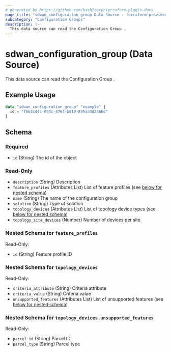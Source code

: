 ```yaml
---
# generated by https://github.com/hashicorp/terraform-plugin-docs
page_title: "sdwan_configuration_group Data Source - terraform-provider-sdwan"
subcategory: "Configuration Groups"
description: |-
  This data source can read the Configuration Group .
---
```


# sdwan_configuration_group (Data Source)

This data source can read the Configuration Group .

## Example Usage

```terraform
data "sdwan_configuration_group" "example" {
  id = "f6b2c44c-693c-4763-b010-895aa3d236bd"
}
```

<!-- schema generated by tfplugindocs -->
## Schema

### Required

- `id` (String) The id of the object

### Read-Only

- `description` (String) Description
- `feature_profiles` (Attributes List) List of feature profiles (see [below for nested schema](#nestedatt--feature_profiles))
- `name` (String) The name of the configuration group
- `solution` (String) Type of solution
- `topology_devices` (Attributes List) List of topology device types (see [below for nested schema](#nestedatt--topology_devices))
- `topology_site_devices` (Number) Number of devices per site

<a id="nestedatt--feature_profiles"></a>
### Nested Schema for `feature_profiles`

Read-Only:

- `id` (String) Feature profile ID


<a id="nestedatt--topology_devices"></a>
### Nested Schema for `topology_devices`

Read-Only:

- `criteria_attribute` (String) Criteria attribute
- `criteria_value` (String) Criteria value
- `unsupported_features` (Attributes List) List of unsupported features (see [below for nested schema](#nestedatt--topology_devices--unsupported_features))

<a id="nestedatt--topology_devices--unsupported_features"></a>
### Nested Schema for `topology_devices.unsupported_features`

Read-Only:

- `parcel_id` (String) Parcel ID
- `parcel_type` (String) Parcel type
